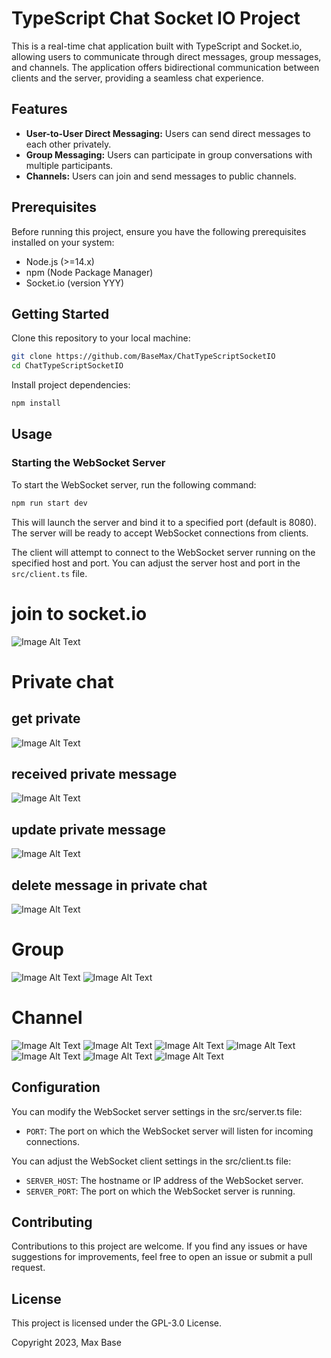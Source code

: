 # TypeScript Chat Socket IO Project

This is a real-time chat application built with TypeScript and Socket.io, allowing users to communicate through direct messages, group messages, and channels. The application offers bidirectional communication between clients and the server, providing a seamless chat experience.

## Features

- **User-to-User Direct Messaging:** Users can send direct messages to each other privately.
- **Group Messaging:** Users can participate in group conversations with multiple participants.
- **Channels:** Users can join and send messages to public channels.

## Prerequisites

Before running this project, ensure you have the following prerequisites installed on your system:

- Node.js (>=14.x)
- npm (Node Package Manager)
- Socket.io (version YYY)

## Getting Started

Clone this repository to your local machine:

```bash
git clone https://github.com/BaseMax/ChatTypeScriptSocketIO
cd ChatTypeScriptSocketIO
```

Install project dependencies:

```bash
npm install
```

## Usage

### Starting the WebSocket Server

To start the WebSocket server, run the following command:

```bash
npm run start dev
```

This will launch the server and bind it to a specified port (default is 8080). The server will be ready to accept WebSocket connections from clients.

The client will attempt to connect to the WebSocket server running on the specified host and port. You can adjust the server host and port in the `src/client.ts` file.

# join to socket.io

![Image Alt Text](screenshots/addUser.png)

# Private chat

## get private

![Image Alt Text](screenshots/getPrivateChats.png)

## received private message

![Image Alt Text](screenshots/recivedPrivateMessage.png)

## update private message

![Image Alt Text](screenshots/updtePrivateMessage.png)

## delete message in private chat

![Image Alt Text](screenshots/deletMessageInPrivateChat.png)

# Group

![Image Alt Text](screenshots/creatGroup.png)
![Image Alt Text](screenshots/groupMessage.png)

# Channel

![Image Alt Text](screenshots/adminSendMessageToChannel.png)
![Image Alt Text](screenshots/deleteChannelMessage.png)
![Image Alt Text](screenshots/editChannelMessage.png)
![Image Alt Text](screenshots/getAllMessageInChannel.png)
![Image Alt Text](screenshots/joinChannel.png)
![Image Alt Text](screenshots/leaveChannel.png)
![Image Alt Text](screenshots/usersSeeAdminMessages.png)

## Configuration

You can modify the WebSocket server settings in the src/server.ts file:

- `PORT`: The port on which the WebSocket server will listen for incoming connections.

You can adjust the WebSocket client settings in the src/client.ts file:

- `SERVER_HOST`: The hostname or IP address of the WebSocket server.
- `SERVER_PORT`: The port on which the WebSocket server is running.

## Contributing

Contributions to this project are welcome. If you find any issues or have suggestions for improvements, feel free to open an issue or submit a pull request.

## License

This project is licensed under the GPL-3.0 License.

Copyright 2023, Max Base
